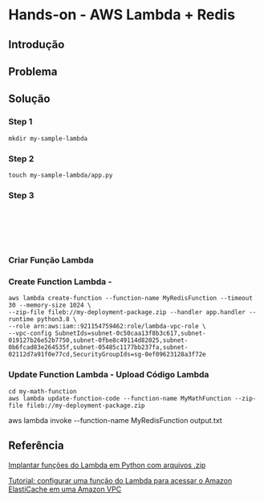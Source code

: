 # Hands-on - AWS Lambda + Redis


## Introdução


## Problema


## Solução

### Step 1

```shell
mkdir my-sample-lambda
```
### Step 2

```shell
touch my-sample-lambda/app.py
```
### Step 3

```shell
```

```shell
```

```shell
```

```shell
```

```shell
```

```shell
```

### Criar Função Lambda


### Create Function Lambda - 

```shell
aws lambda create-function --function-name MyRedisFunction --timeout 30 --memory-size 1024 \
--zip-file fileb://my-deployment-package.zip --handler app.handler --runtime python3.8 \
--role arn:aws:iam::921154759462:role/lambda-vpc-role \
--vpc-config SubnetIds=subnet-0c50caa13f8b3c617,subnet-019127b26e52b7750,subnet-0fbe8c49114d82025,subnet-0b6fcad83e264535f,subnet-05485c1177bb237fa,subnet-02112d7a91f0e77cd,SecurityGroupIds=sg-0ef09623128a3f72e
```

### Update Function Lambda - Upload Código Lambda

```shell
cd my-math-function
aws lambda update-function-code --function-name MyMathFunction --zip-file fileb://my-deployment-package.zip
```

aws lambda invoke --function-name MyRedisFunction output.txt

## Referência

[Implantar funções do Lambda em Python com arquivos .zip](https://docs.aws.amazon.com/pt_br/lambda/latest/dg/python-package.html)

[Tutorial: configurar uma função do Lambda para acessar o Amazon ElastiCache em uma Amazon VPC](https://docs.aws.amazon.com/pt_br/lambda/latest/dg/services-elasticache-tutorial.html)